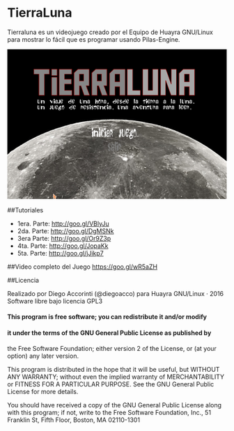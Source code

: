 # TierraLuna
Tierraluna es un videojuego creado por el Equipo de Huayra GNU/Linux para mostrar lo fácil que es programar usando Pilas-Engine.

![](imagenes/preview.png)

##Tutoriales

* 1era. Parte: http://goo.gl/VBlyJu
* 2da. Parte: http://goo.gl/DgMSNk
* 3era Parte: http://goo.gl/Or9Z3p
* 4ta. Parte: http://goo.gl/JopaKk
* 5ta. Parte: http://goo.gl/jJikp7

##Video completo del Juego
https://goo.gl/wR5aZH

##Licencia

Realizado por Diego Accorinti (@diegoacco) para Huayra GNU/Linux · 2016
Software libre bajo licencia GPL3 

#### This program is free software; you can redistribute it and/or modify
#### it under the terms of the GNU General Public License as published by
the Free Software Foundation; either version 2 of the License, or
(at your option) any later version.

This program is distributed in the hope that it will be useful,
but WITHOUT ANY WARRANTY; without even the implied warranty of
MERCHANTABILITY or FITNESS FOR A PARTICULAR PURPOSE.  See the
GNU General Public License for more details.

You should have received a copy of the GNU General Public License
along with this program; if not, write to the Free Software
Foundation, Inc., 51 Franklin St, Fifth Floor, Boston, MA  02110-1301

